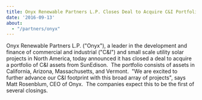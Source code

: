 ```yaml
---
title: Onyx Renewable Partners L.P. Closes Deal to Acquire C&I Portfolio from SunEdison
date: '2016-09-13'
about:
  - "/partners/onyx"
---
```


Onyx Renewable Partners L.P. ("Onyx"), a leader in the development and finance of commercial and industrial ("C&I") and small scale utility solar projects in North America, today announced it has closed a deal to acquire a portfolio of C&I assets from SunEdison.  The portfolio consists of assets in California, Arizona, Massachusetts, and Vermont.  "We are excited to further advance our C&I footprint with this broad array of projects", says Matt Rosenblum, CEO of Onyx.  The companies expect this to be the first of several closings.

